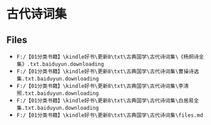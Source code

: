 # 古代诗词集

## Files

- `F:/【01分类书籍】\kindle好书\更新8\txt\古典国学\古代诗词集\《杨炯诗全集》.txt.baiduyun.downloading`
- `F:/【01分类书籍】\kindle好书\更新8\txt\古典国学\古代诗词集\曹操诗选集.txt.baiduyun.downloading`
- `F:/【01分类书籍】\kindle好书\更新8\txt\古典国学\古代诗词集\李清照.txt.baiduyun.downloading`
- `F:/【01分类书籍】\kindle好书\更新8\txt\古典国学\古代诗词集\白居易全集.txt.baiduyun.downloading`
- `F:/【01分类书籍】\kindle好书\更新8\txt\古典国学\古代诗词集\files.md`

